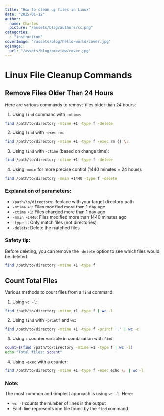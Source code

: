 ```yaml
---
title: "How to clean up files in Linux"
date: "2025-01-12"
author:
  name: Charles
  picture: "/assets/blog/authors/cc.png"
categories: 
  - "instruction"
coverImage: "/assets/blog/hello-world/cover.jpg"
ogImage:
  url: "/assets/blog/preview/cover.jpg"
---
```


# Linux File Cleanup Commands

## Remove Files Older Than 24 Hours

Here are various commands to remove files older than 24 hours:

1. Using `find` command with `-mtime`:
```bash
find /path/to/directory -mtime +1 -type f -delete
```

2. Using `find` with `-exec rm`:

```bash
find /path/to/directory -mtime +1 -type f -exec rm {} \;
```

3. Using `find` with `-ctime` (based on change time):
```bash
find /path/to/directory -ctime +1 -type f -delete
```

4. Using `-mmin` for more precise control (1440 minutes = 24 hours):
```bash
find /path/to/directory -mmin +1440 -type f -delete
```

### Explanation of parameters:
- `/path/to/directory`: Replace with your target directory path
- `-mtime +1`: Files modified more than 1 day ago
- `-ctime +1`: Files changed more than 1 day ago
- `-mmin +1440`: Files modified more than 1440 minutes ago
- `-type f`: Only match files (not directories)
- `-delete`: Delete the matched files

### Safety tip: 
Before deleting, you can remove the `-delete` option to see which files would be deleted:
```bash
find /path/to/directory -mtime +1 -type f
```

## Count Total Files

Various methods to count files from a `find` command:

1. Using `wc -l`:
```bash
find /path/to/directory -mtime +1 -type f | wc -l
```

2. Using `find` with `-printf` and `wc`:
```bash
find /path/to/directory -mtime +1 -type f -printf '.' | wc -c
```

3. Using a counter variable in combination with `find`:
```bash
count=$(find /path/to/directory -mtime +1 -type f | wc -l)
echo "Total files: $count"
```

4. Using `-exec` with a counter:
```bash
find /path/to/directory -mtime +1 -type f -exec echo \; | wc -l
```

### Note:
The most common and simplest approach is using `wc -l`. Here:
- `wc -l` counts the number of lines in the output
- Each line represents one file found by the `find` command